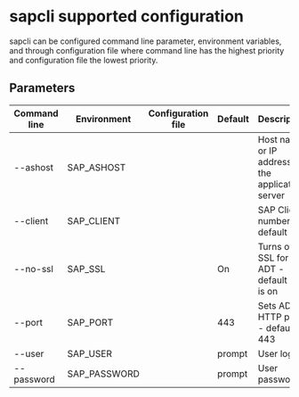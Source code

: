 # sapcli supported configuration

sapcli can be configured command line parameter, environment variables, and
through configuration file where command line has the highest priority and
configuration file the lowest priority.

## Parameters

| Command line | Environment | Configuration file | Default | Description
| ------------ | ----------- | ------------------ | ------- | ------------------------- |
| --ashost     | SAP_ASHOST  |                    | | Host name or IP address of the application server |
| --client     | SAP_CLIENT  |                    | | SAP Client number - default 001 |
| --no-ssl     | SAP_SSL     |                    | On | Turns off SSL for ADT  - default SSL is on |
| --port       | SAP_PORT    |                    | 443 | Sets ADT HTTP port - default 443 |
| --user       | SAP_USER     |                    | prompt | User login |
| --password   | SAP_PASSWORD |                    | prompt | User password |
